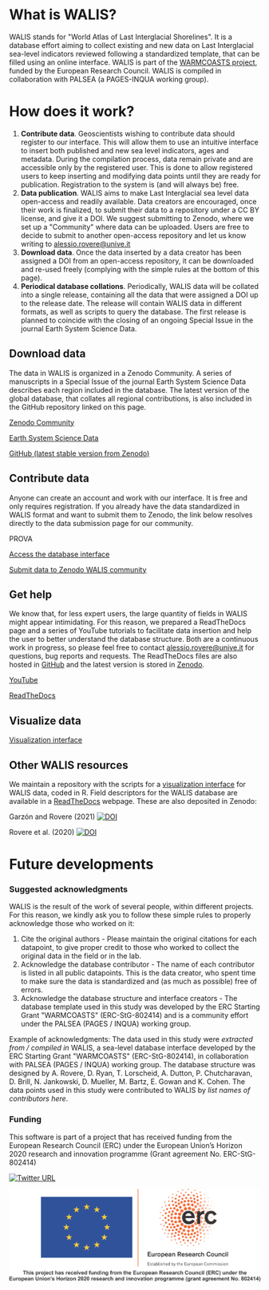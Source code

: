 # <i class="fa-solid fa-circle-info"></i> What is WALIS?
WALIS stands for "World Atlas of Last Interglacial Shorelines". It is a database effort aiming to collect existing and new data on Last Interglacial sea-level indicators reviewed following a standardized template, that can be filled using an online interface. WALIS is part of the [WARMCOASTS project](www.warmcoasts.eu), funded by the European Research Council. WALIS is compiled in collaboration with PALSEA (a PAGES-INQUA working group).

# <i class="fa-solid fa-gears"></i> How does it work?
1. **Contribute data**. Geoscientists wishing to contribute data should register to our interface. This will allow them to use an intuitive interface to insert both published and new sea level indicators, ages and metadata. During the compilation process, data remain private and are accessible only by the registered user. This is done to allow registered users to keep inserting and modifying data points until they are ready for publication. Registration to the system is (and will always be) free.
2. **Data publication**. WALIS aims to make Last Interglacial sea level data open-access and readily available. Data creators are encouraged, once their work is finalized, to submit their data to a repository under a CC BY license, and give it a DOI. We suggest submitting to Zenodo, where we set up a "Community" where data can be uploaded. Users are free to decide to submit to another open-access repository and let us know writing to alessio.rovere@unive.it
3. **Download data**. Once the data inserted by a data creator has been assigned a DOI from an open-access repository, it can be downloaded and re-used freely (complying with the simple rules at the bottom of this page). 
4. **Periodical database collations**. Periodically, WALIS data will be collated into a single release, containing all the data that were assigned a DOI up to the release date. The release will contain WALIS data in different formats, as well as scripts to query the database. The first release is planned to coincide with the closing of an ongoing Special Issue in the journal Earth System Science Data. 

##  <i class="fa-solid fa-cloud-arrow-down"></i> Download data
The data in WALIS is organized in a Zenodo Community. A series of manuscripts in a Special Issue of the journal Earth System Science Data  describes each region included in the database. The latest version of the global database, that collates all regional contributions, is also included in the GitHub repository linked on this page.

<i class="fa-solid fa-users"></i> [Zenodo Community](https://zenodo.org/communities/walis_database/)

<i class="fa-solid fa-book"></i> [Earth System Science Data](https://essd.copernicus.org/articles/special_issue1055.html)

<i class="fa-brands fa-github"></i> [GitHub (latest stable version from Zenodo)](https://doi.org/10.5281/zenodo.5979519)

## <i class="fa-solid fa-pen-to-square"></i> Contribute data
Anyone can create an account and work with our interface. It is free and only requires registration. If you already have the data standardized in WALIS format and want to submit them to Zenodo, the link below resolves directly to the data submission page for our community.

PROVA

[Access the database interface](http://ec2-52-14-227-13.us-east-2.compute.amazonaws.com/Management_Login/)

[Submit data to Zenodo WALIS community](https://zenodo.org/login/?next=%2Fdeposit%2Fnew%3Fc%3Dwalis_database) 

## <i class="fa-solid fa-circle-question"></i> Get help
We know that, for less expert users, the large quantity of fields in WALIS might appear intimidating. For this reason, we prepared a ReadTheDocs page and a series of YouTube tutorials to facilitate data insertion and help the user to better understand the database structure. Both are a continuous work in progress, so please feel free to contact alessio.rovere@unive.it for questions, bug reports and requests. The ReadTheDocs files are also hosted in [GitHub](https://github.com/Alerovere/WALIS_Help) and the latest version is stored in [Zenodo](https://doi.org/10.5281/zenodo.3961543).

<i class="fa-brands fa-youtube"></i> [YouTube](https://www.youtube.com/playlist?list=PLhYGGzjMovNfAK9Q9NAio52mBj55-MB6V)

<i class="fa-solid fa-glasses"></i> [ReadTheDocs](https://walis-help.readthedocs.io/en/latest/)


## <i class="fa-solid fa-earth-americas"></i> Visualize data

<i class="fa-solid fa-globe-stand"></i>[Visualization interface](https://warmcoasts.shinyapps.io/WALIS_Visualization/)

## Other WALIS resources
We maintain a repository with the scripts for a [visualization interface](https://github.com/Alerovere/WALIS_Visualization) for WALIS data, coded in R. Field descriptors for the WALIS database are available in a [ReadTheDocs](https://walis-help.readthedocs.io) webpage.
These are also deposited in Zenodo:

Garzón and Rovere (2021) [![DOI](https://zenodo.org/badge/DOI/10.5281/zenodo.4943541.svg)](https://doi.org/10.5281/zenodo.4943541)

Rovere et al. (2020) [![DOI](https://zenodo.org/badge/DOI/10.5281/zenodo.3961544.svg)](https://doi.org/10.5281/zenodo.3961544)

# <i class="fa-solid fa-timer"></i> Future developments

### Suggested acknowledgments
WALIS is the result of the work of several people, within different projects. For this reason, we kindly ask you to follow these simple rules to properly acknowledge those who worked on it:

1. Cite the original authors - Please maintain the original citations for each datapoint, to give proper credit to those who worked to collect the original data in the field or in the lab.
2. Acknowledge the database contributor - The name of each contributor is listed in all public datapoints. This is the data creator, who spent time to make sure the data is standardized and (as much as possible) free of errors.
3. Acknowledge the database structure and interface creators - The database template used in this study was developed by the ERC Starting Grant "WARMCOASTS" (ERC-StG-802414) and is a community effort under the PALSEA (PAGES / INQUA) working group.

Example of acknowledgments: The data used in this study were *extracted from / compiled in* WALIS, a sea-level database interface developed by the ERC Starting Grant "WARMCOASTS" (ERC-StG-802414), in collaboration with PALSEA (PAGES / INQUA) working group. The database structure was designed by A. Rovere, D. Ryan, T. Lorscheid, A. Dutton, P. Chutcharavan, D. Brill, N. Jankowski, D. Mueller, M. Bartz, E. Gowan and K. Cohen. The data points used in this study were contributed to WALIS by *list names of contributors here*.

### Funding
This software is part of a project that has received funding from the European Research Council (ERC) under the European Union’s Horizon 2020 research and innovation programme (Grant agreement No. ERC-StG-802414)

[![Twitter URL](https://img.shields.io/twitter/url/https/twitter.com/walisdatabase.svg?style=social&label=Follow%20%40walisdatabase)](https://twitter.com/walisdatabase)

![logo](./img/ERC.png)


<script src="https://kit.fontawesome.com/f4ba202135.js" crossorigin="anonymous"></script>

